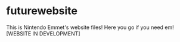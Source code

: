 # futurewebsite
This is Nintendo Emmet's website files! Here you go if you need em! [WEBSITE IN DEVELOPMENT]
